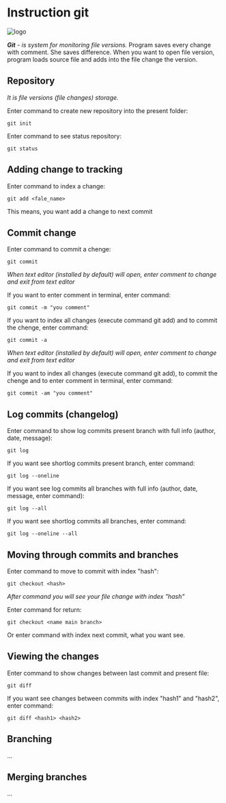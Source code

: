 # Instruction git 

![logo](logo.jpeg)

_**Git** - is system for monitoring file versions._ 
Program saves every change with comment. She saves difference. When you want to open file version, program loads source file and adds into the file change the version.

## Repository

*It is file versions (file changes) storage.*

Enter command to create new repository into the present folder:

    git init

Enter command to see status repository:

    git status

## Adding change to tracking

Enter command to index a change:

    git add <fale_name>

This means, you want add a change to next commit

## Commit change

Enter command to commit a chenge:

    git commit

*When text editor (installed by default) will open, enter comment to change and exit from text editor*

If you want to enter comment in terminal, enter command:

    git commit -m "you comment"

If you want to index all changes (execute command git add) and to commit the chenge, enter command:

    git commit -a

*When text editor (installed by default) will open, enter comment to change and exit from text editor*

If you want to index all changes (execute command git add), to commit the chenge and to enter comment in terminal, enter command:

    git commit -am "you comment"

## Log commits (changelog)

Enter command to show log commits present branch with full info (author, date, message):

    git log 

If you want see shortlog commits present branch, enter command:

    git log --oneline

If you want see log commits all branches with full info (author, date, message, enter command):

    git log --all

If you want see shortlog commits all branches, enter command:

    git log --oneline --all

## Moving through commits and branches

Enter command to move to commit with index "hash":

    git checkout <hash>

*After command you will see your file change with index "hash"*

Enter command for return:

    git checkout <name main branch>

Or enter command with index next commit, what you want see.

## Viewing the changes

Enter command to show changes between last commit and present file:

    git diff

If you want see changes between commits with index "hash1" and "hash2", enter command:

    git diff <hash1> <hash2>

## Branching

...

## Merging branches

...